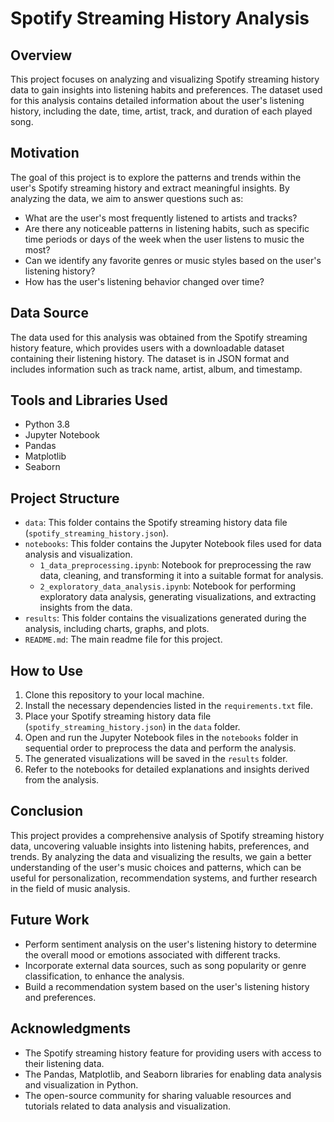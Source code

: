 # Spotify Streaming History Analysis

## Overview
This project focuses on analyzing and visualizing Spotify streaming history data to gain insights into listening habits and preferences. The dataset used for this analysis contains detailed information about the user's listening history, including the date, time, artist, track, and duration of each played song.

## Motivation
The goal of this project is to explore the patterns and trends within the user's Spotify streaming history and extract meaningful insights. By analyzing the data, we aim to answer questions such as:

- What are the user's most frequently listened to artists and tracks?
- Are there any noticeable patterns in listening habits, such as specific time periods or days of the week when the user listens to music the most?
- Can we identify any favorite genres or music styles based on the user's listening history?
- How has the user's listening behavior changed over time?

## Data Source
The data used for this analysis was obtained from the Spotify streaming history feature, which provides users with a downloadable dataset containing their listening history. The dataset is in JSON format and includes information such as track name, artist, album, and timestamp.

## Tools and Libraries Used
- Python 3.8
- Jupyter Notebook
- Pandas
- Matplotlib
- Seaborn

## Project Structure
- `data`: This folder contains the Spotify streaming history data file (`spotify_streaming_history.json`).
- `notebooks`: This folder contains the Jupyter Notebook files used for data analysis and visualization.
  - `1_data_preprocessing.ipynb`: Notebook for preprocessing the raw data, cleaning, and transforming it into a suitable format for analysis.
  - `2_exploratory_data_analysis.ipynb`: Notebook for performing exploratory data analysis, generating visualizations, and extracting insights from the data.
- `results`: This folder contains the visualizations generated during the analysis, including charts, graphs, and plots.
- `README.md`: The main readme file for this project.

## How to Use
1. Clone this repository to your local machine.
2. Install the necessary dependencies listed in the `requirements.txt` file.
3. Place your Spotify streaming history data file (`spotify_streaming_history.json`) in the `data` folder.
4. Open and run the Jupyter Notebook files in the `notebooks` folder in sequential order to preprocess the data and perform the analysis.
5. The generated visualizations will be saved in the `results` folder.
6. Refer to the notebooks for detailed explanations and insights derived from the analysis.

## Conclusion
This project provides a comprehensive analysis of Spotify streaming history data, uncovering valuable insights into listening habits, preferences, and trends. By analyzing the data and visualizing the results, we gain a better understanding of the user's music choices and patterns, which can be useful for personalization, recommendation systems, and further research in the field of music analysis.

## Future Work
- Perform sentiment analysis on the user's listening history to determine the overall mood or emotions associated with different tracks.
- Incorporate external data sources, such as song popularity or genre classification, to enhance the analysis.
- Build a recommendation system based on the user's listening history and preferences.

## Acknowledgments
- The Spotify streaming history feature for providing users with access to their listening data.
- The Pandas, Matplotlib, and Seaborn libraries for enabling data analysis and visualization in Python.
- The open-source community for sharing valuable resources and tutorials related to data analysis and visualization.

